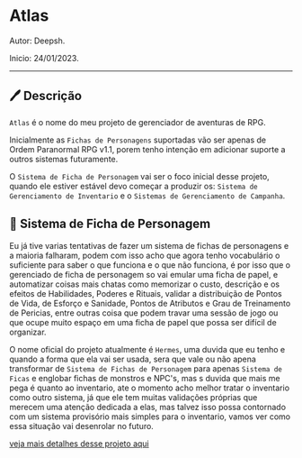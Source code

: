 # Atlas

Autor: Deepsh.

Inicio: 24/01/2023.

---

## 🖊 Descrição

`Atlas` é o nome do meu projeto de gerenciador de aventuras de RPG.

Inicialmente as `Fichas de Personagens` suportadas vão ser apenas de Ordem Paranormal RPG v1.1, porem tenho intenção em adicionar suporte a outros sistemas futuramente.

O `Sistema de Ficha de Personagem` vai ser o foco inicial desse projeto, quando ele estiver estável devo começar a produzir os: `Sistema de Gerenciamento de Inventario` e o `Sistemas de Gerenciamento de Campanha`.

## 📃 Sistema de Ficha de Personagem

Eu já tive varias tentativas de fazer um sistema de fichas de personagens e a maioria falharam, podem com isso acho que agora tenho vocabulário o suficiente para saber o que funciona e o que não funciona, é por isso que o gerenciado de ficha de personagem so vai emular uma ficha de papel, e automatizar coisas mais chatas como memorizar o custo, descrição e os efeitos de Habilidades, Poderes e Rituais, validar a distribuição de Pontos de Vida, de Esforço e Sanidade, Pontos de Atributos e Grau de Treinamento de Pericias, entre outras coisa que podem travar uma sessão de jogo ou que ocupe muito espaço em uma ficha de papel que possa ser difícil de organizar.

O nome oficial do projeto atualmente é `Hermes`, uma duvida que eu tenho e quando a forma que ela vai ser usada, sera que vale ou não apena transformar de `Sistema de Fichas de Personagem` para apenas `Sistema de Ficas` e englobar fichas de monstros e NPC's, mas s duvida que mais me pega é quanto ao inventario, ate o momento acho melhor tratar o inventario como outro sistema, já que ele tem muitas validações próprias que merecem uma atenção dedicada a elas, mas talvez isso possa contornado com um sistema provisório mais simples para o inventario, vamos ver como essa situação vai desenrolar no futuro.

[veja mais detalhes desse projeto aqui](https://github.com/DeepSh4d0w/adventure_assistant/tree/main/src/sheet_manager)
